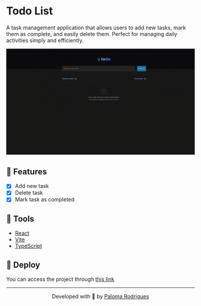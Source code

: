# Todo List

A task management application that allows users to add new tasks, mark them as complete, and easily delete them. Perfect for managing daily activities simply and efficiently.

![preview](.github/preview.gif)

## 🔨 Features

- [x] Add new task
- [x] Delete task
- [x] Mark task as completed

## 🧪 Tools

- [React](https://react.dev/)
- [Vite](https://vitejs.dev/)
- [TypeScript](https://www.typescriptlang.org/)

## 🚀 Deploy

You can access the project through [this link](https://todolist-palomarodrigues.vercel.app/)

---

<p align="center">Developed with 💜 by <a href="https://www.linkedin.com/in/palomarodrigs" target="_blank">Paloma Rodrigues</a></p>
